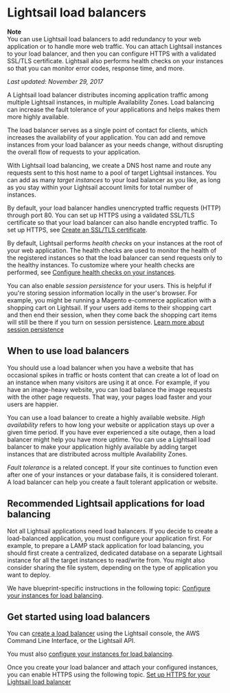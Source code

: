 # Lightsail load balancers<a name="understanding-lightsail-load-balancers"></a>

**Note**  
You can use Lightsail load balancers to add redundancy to your web application or to handle more web traffic\. You can attach Lightsail instances to your load balancer, and then you can configure HTTPS with a validated SSL/TLS certificate\. Lightsail also performs health checks on your instances so that you can monitor error codes, response time, and more\.

 *Last updated: November 29, 2017* 

A Lightsail load balancer distributes incoming application traffic among multiple Lightsail instances, in multiple Availability Zones\. Load balancing can increase the fault tolerance of your applications and helps makes them more highly available\.

The load balancer serves as a single point of contact for clients, which increases the availability of your application\. You can add and remove instances from your load balancer as your needs change, without disrupting the overall flow of requests to your application\.

With Lightsail load balancing, we create a DNS host name and route any requests sent to this host name to a pool of target Lightsail instances\. You can add as many *target instances* to your load balancer as you like, as long as you stay within your Lightsail account limits for total number of instances\.

By default, your load balancer handles unencrypted traffic requests \(HTTP\) through port 80\. You can set up HTTPS using a validated SSL/TLS certificate so that your load balancer can also handle encrypted traffic\. To set up HTTPS, see [Create an SSL/TLS certificate](create-tls-ssl-certificate-and-attach-to-lightsail-load-balancer-https.md)\.

By default, Lightsail performs *health checks* on your instances at the root of your web application\. The health checks are used to monitor the health of the registered instances so that the load balancer can send requests only to the healthy instances\. To customize where your health checks are performed, see [Configure health checks on your instances](enable-set-up-health-checking-for-lightsail-load-balancer-metrics.md)\.

You can also enable *session persistence* for your users\. This is helpful if you're storing session information locally in the user's browser\. For example, you might be running a Magento e\-commerce application with a shopping cart on Lightsail\. If your users add items to their shopping cart and then end their session, when they come back the shopping cart items will still be there if you turn on session persistence\. [Learn more about session persistence](enable-session-stickiness-persistence-or-change-cookie-duration.md)

## When to use load balancers<a name="when-to-use-lightsail-load-balancers"></a>

You should use a load balancer when you have a website that has occasional spikes in traffic or hosts content that can create a lot of load on an instance when many visitors are using it at once\. For example, if you have an image\-heavy website, you can load balance the image requests with the other page requests\. That way, your pages load faster and your users are happier\.

You can use a load balancer to create a highly available website\. *High availability* refers to how long your website or application stays up over a given time period\. If you have ever experienced a site outage, then a load balancer might help you have more uptime\. You can use a Lightsail load balancer to make your application highly available by adding target instances that are distributed across multiple Availability Zones\.

*Fault tolerance* is a related concept\. If your site continues to function even after one of your instances or your database fails, it is considered tolerant\. A load balancer can help you create a fault tolerant application or website\.

## Recommended Lightsail applications for load balancing<a name="which-applications-are-good-for-load-balancing"></a>

Not all Lightsail applications need load balancers\. If you decide to create a load\-balanced application, you must configure your application first\. For example, to prepare a LAMP stack application for load balancing, you should first create a centralized, dedicated database on a separate Lightsail instance for all the target instances to read/write from\. You might also consider sharing the file system, depending on the type of application you want to deploy\.

We have blueprint\-specific instructions in the following topic: [Configure your instances for load balancing](configure-lightsail-instances-for-load-balancing.md)\.

## Get started using load balancers<a name="get-started-using-lightsail-load-balancers"></a>

You can [create a load balancer](create-lightsail-load-balancer-and-attach-lightsail-instances.md) using the Lightsail console, the AWS Command Line Interface, or the Lightsail API\.

You must also [configure your instances for load balancing](configure-lightsail-instances-for-load-balancing.md)\.

Once you create your load balancer and attach your configured instances, you can enable HTTPS using the following topic\. [Set up HTTPS for your Lightsail load balancer](create-tls-ssl-certificate-and-attach-to-lightsail-load-balancer-https.md)